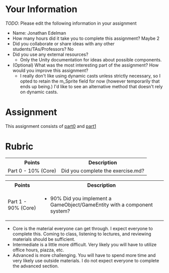 # Your Information

*TODO*: Please edit the following information in your assignment

* Name: Jonathan Edelman
* How many hours did it take you to complete this assignment? Maybe 2
* Did you collaborate or share ideas with any other students/TAs/Professors? No 
* Did you use any external resources?
  * Only the Unity documentation for ideas about possible components.
* (Optional) What was the most interesting part of the assignment? How would you improve this assignment?
  * I really don't like using dynamic casts unless strictly necessary, so I opted to retain the m_Sprite field for 
    now (however temporarily that ends up being.) I'd like to see an alternative method that doesn't rely on dynamic 
    casts. 

# Assignment

This assignment consists of [part0](./part0) and [part1](./part1)

# Rubric


<table>
  <tbody>
    <tr>
      <th>Points</th>
      <th align="center">Description</th>
    </tr>
    <tr>
      <td>Part 0 - 10% (Core)</td>
      <td align="left">Did you complete the exercise.md?</td>
    </tr>
  </tbody>
</table>

<table>
  <tbody>
    <tr>
      <th>Points</th>
      <th align="center">Description</th>
    </tr>
    <tr>
      <td>Part 1 - 90% (Core)</td>
     <td align="left"><ul><li>90% Did you implement a GameObject/GameEntity with a component system?</li></ul></td>
    </tr>
  </tbody>
</table>

* Core is the material everyone can get through. I expect everyone to complete this. Coming to class, listening to lectures, and reviewing materials should be sufficient.
* Intermediate is a little more difficult. Very likely you will have to utilize office hours, piazza, etc.
* Advanced is more challenging. You will have to spend more time and very likely use outside materials. I do not expect everyone to complete the advanced section.

